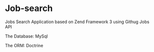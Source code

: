 # Job-search
Jobs Search Application based on Zend Framework 3 using Githug Jobs API

The Database: MySql 

The ORM: Doctrine

